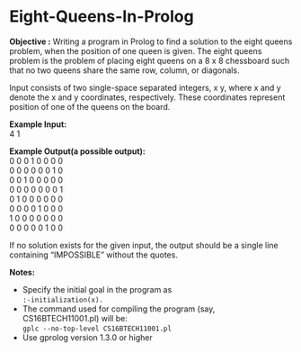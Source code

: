 # Eight-Queens-In-Prolog
**Objective :** Writing a program in Prolog to find a solution to the eight queens problem, when the position of one queen is given. The eight queens problem is the problem of placing eight queens on a 8 x 8 chessboard such that no two queens share the same row, column, or diagonals.


Input consists of two single-space separated integers, x y, where x and y denote the x and y coordinates, respectively. These coordinates represent position of one of the queens on the board.</br>

**Example Input:** </br>
4 1</br>

**Example Output(a possible output):**</br>
0 0 0 1 0 0 0 0</br>
0 0 0 0 0 0 1 0</br>
0 0 1 0 0 0 0 0</br>
0 0 0 0 0 0 0 1</br>
0 1 0 0 0 0 0 0</br>
0 0 0 0 1 0 0 0</br>
1 0 0 0 0 0 0 0</br>
0 0 0 0 0 1 0 0</br>

If no solution exists for the given input, the output should be a single line containing “IMPOSSIBLE” without the quotes.

**Notes:**
* Specify the initial goal in the program as</br>
`:-initialization(x).`
* The command used for compiling the program (say, CS16BTECH11001.pl) will be:</br>
`gplc --no-top-level CS16BTECH11001.pl`
* Use gprolog version 1.3.0 or higher
